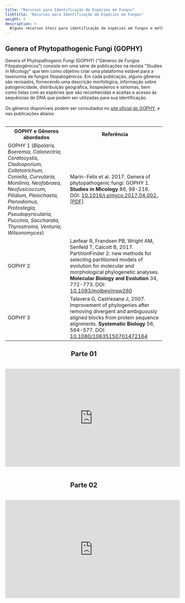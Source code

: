 ```yaml
---
title: "Recursos para Identificação de Espécies em Fungos"
linkTitle: "Recursos para Identificação de Espécies em Fungos"
weight: 4
description: >
  Alguns recursos úteis para identificação de espécies em fungos e melhor entendimento de questões de nomenclatura
---
```


## Genera of Phytopathogenic Fungi (GOPHY)

Genera of Phytopathogenic Fungi (GOPHY) ("Gêneros de Fungos Fitopatogênicos") consiste em uma série de publicações na revista "Studies in Micology" que tem como objetivo criar uma plataforma estável para a taxonomia de fungos fitopatogênicos. Em cada publicação, alguns gêneros são revisados, fornecendo uma descrição morfológica, informação sobre patogenicidade, distribuição geográfica, hospedeiros e sintomas, bem como listas com as espécies que são reconhecidas e aceitas e acesso às sequências de DNA que podem ser utilizadas para sua identificação.
<br><br>
Os gêneros disponíveis podem ser consultados no <a href="http://www.plantpathogen.org/">site oficial do GOPHY</a>, e nas publicações abaixo:
<br><br>

<table>
  <tr>
    <th><strong>GOPHY e Gêneros abordados</strong></th>
	<th><strong>Referência</strong></th>
  <tr>
    <td>GOPHY 1 (<i>Bipolaris, Boeremia, Calonectria, Ceratocystis, Cladosporium, Colletotrichum,
Coniella, Curvularia, Monilinia, Neofabraea, Neofusicoccum, Pilidium, Pleiochaeta, Plenodomus, Protostegia, Pseudopyricularia, Puccinia, Saccharata, Thyrostroma, Venturia, Wilsonomyces</i>)</td>
    <td>Marin-Felix et al. 2017. Genera of phytopathogenic fungi: GOPHY 1. <b>Studies in Micology</b> 86, 99-216. DOI: <a href="https://doi.org/10.1016/j.simyco.2017.04.002.">10.1016/j.simyco.2017.04.002.</a>. <a href="https://www.studiesinmycology.org/sim/Sim86/Genera-of-phytopathogenic-fungi--GOPHY-1_2017_Studies-in-Mycology.pdf">[PDF]</a></td>
  </tr> 
  <tr>
    <td>GOPHY 2</td>
    <td>Lanfear R, Frandsen PB, Wright AM, Senfeld T, Calcott B, 2017. PartitionFinder 2: new methods for selecting partitioned models of evolution for molecular and morphological phylogenetic analyses. <b>Molecular Biology and Evolution</b> 34, 772-773. DOI: <a href="https://doi.org/10.1093/molbev/msw260">10.1093/molbev/msw260</a></td>
  <tr>
    <td>GOPHY 3</td>
    <td>Talavera G, Castresana J, 2007. Improvement of phylogenies after removing divergent and ambiguously aligned blocks from protein sequence alignments. <b>Systematic Biology</b> 56, 564-577. DOI: <a href="https://doi.org/10.1080/10635150701472164">10.1080/10635150701472164</a></td>
  </tr>
</table> 



<div align="center">
<h2>Parte 01</h2>
<br>
<iframe width="560" height="315" src="https://www.youtube.com/embed/60Ka0Aqb7No" frameborder="0" allow="accelerometer; autoplay; clipboard-write; encrypted-media; gyroscope; picture-in-picture" allowfullscreen></iframe>
<br><br>

<h2>Parte 02</h2>
<br>
<iframe width="560" height="315" src="https://www.youtube.com/embed/_k6G37SCMX8" frameborder="0" allow="accelerometer; autoplay; clipboard-write; encrypted-media; gyroscope; picture-in-picture" allowfullscreen></iframe>
</div>

